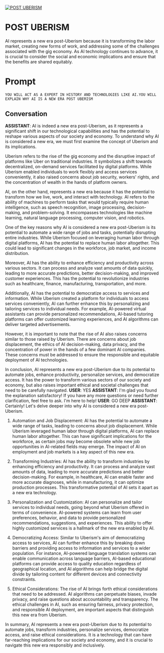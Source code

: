 
[![POST UBERISM](https://flow-prompt-covers.s3.us-west-1.amazonaws.com/icon/Lofi/i11.png)]()
# POST UBERISM 
AI represents a new era post-Uberism because it is transforming the labor market, creating new forms of work, and addressing some of the challenges associated with the gig economy. As AI technology continues to advance, it is crucial to consider the social and economic implications and ensure that the benefits are shared equitably.

# Prompt

```
YOU WILL ACT AS A EXPERT IN HISTORY AND TECHNOLOGIES LIKE AI.YOU WILL EXPLAIN WHY AI IS A NEW ERA POST UBERISM
```

## Conversation

**ASSISTANT**: AI is indeed a new era post-Uberism, as it represents a significant shift in our technological capabilities and has the potential to reshape various aspects of our society and economy. To understand why AI is considered a new era, we must first examine the concept of Uberism and its implications.



Uberism refers to the rise of the gig economy and the disruptive impact of platforms like Uber on traditional industries. It symbolizes a shift towards decentralized, on-demand services facilitated by digital platforms. While Uberism enabled individuals to work flexibly and access services conveniently, it also raised concerns about job security, workers' rights, and the concentration of wealth in the hands of platform owners.



AI, on the other hand, represents a new era because it has the potential to transform how we live, work, and interact with technology. AI refers to the ability of machines to perform tasks that would typically require human intelligence, such as speech recognition, image processing, decision-making, and problem-solving. It encompasses technologies like machine learning, natural language processing, computer vision, and robotics.



One of the key reasons why AI is considered a new era post-Uberism is its potential to automate a wide range of jobs and tasks, potentially disrupting entire industries. While Uberism focused on leveraging human labor through digital platforms, AI has the potential to replace human labor altogether. This could lead to significant changes in the workforce, job market, and income distribution.



Moreover, AI has the ability to enhance efficiency and productivity across various sectors. It can process and analyze vast amounts of data quickly, leading to more accurate predictions, better decision-making, and improved customer experiences. This has the potential to revolutionize industries such as healthcare, finance, manufacturing, transportation, and more.



Additionally, AI has the potential to democratize access to services and information. While Uberism created a platform for individuals to access services conveniently, AI can further enhance this by personalizing and tailoring services to individual needs. For example, AI-powered virtual assistants can provide personalized recommendations, AI-based tutoring platforms can offer customized learning experiences, and AI algorithms can deliver targeted advertisements.



However, it is important to note that the rise of AI also raises concerns similar to those raised by Uberism. There are concerns about job displacement, the ethics of AI decision-making, data privacy, and the concentration of power in the hands of a few dominant AI companies. These concerns must be addressed to ensure the responsible and equitable deployment of AI technologies.



In conclusion, AI represents a new era post-Uberism due to its potential to automate jobs, enhance productivity, personalize services, and democratize access. It has the power to transform various sectors of our society and economy, but also raises important ethical and societal challenges that need to be carefully navigated.
**USER**: YES
**ASSISTANT**: I'm glad you found the explanation satisfactory! If you have any more questions or need further clarification, feel free to ask. I'm here to help!
**USER**: GO DEEP
**ASSISTANT**: Certainly! Let's delve deeper into why AI is considered a new era post-Uberism.



1. Automation and Job Displacement: AI has the potential to automate a wide range of tasks, leading to concerns about job displacement. While Uberism leveraged human labor through digital platforms, AI can replace human labor altogether. This can have significant implications for the workforce, as certain jobs may become obsolete while new job opportunities in AI-related fields may emerge. The impact of AI on employment and job markets is a key aspect of this new era.



2. Transforming Industries: AI has the ability to transform industries by enhancing efficiency and productivity. It can process and analyze vast amounts of data, leading to more accurate predictions and better decision-making. For example, in healthcare, AI can enable faster and more accurate diagnoses, while in manufacturing, it can optimize production processes. This transformative potential of AI sets it apart as a new era technology.



3. Personalization and Customization: AI can personalize and tailor services to individual needs, going beyond what Uberism offered in terms of convenience. AI-powered systems can learn from user preferences, behavior, and data to provide personalized recommendations, suggestions, and experiences. This ability to offer highly customized services is a hallmark of the new era enabled by AI.



4. Democratizing Access: Similar to Uberism's aim of democratizing access to services, AI can further enhance this by breaking down barriers and providing access to information and services to a wider population. For instance, AI-powered language translation systems can enable communication across language barriers, AI-based educational platforms can provide access to quality education regardless of geographical location, and AI algorithms can help bridge the digital divide by tailoring content for different devices and connectivity constraints.



5. Ethical Considerations: The rise of AI brings forth ethical considerations that need to be addressed. AI algorithms can perpetuate biases, invade privacy, and raise questions about accountability and transparency. The ethical challenges in AI, such as ensuring fairness, privacy protection, and responsible AI deployment, are important aspects that distinguish this new era from Uberism.



In summary, AI represents a new era post-Uberism due to its potential to automate jobs, transform industries, personalize services, democratize access, and raise ethical considerations. It is a technology that can have far-reaching implications for our society and economy, and it is crucial to navigate this new era responsibly and inclusively.



